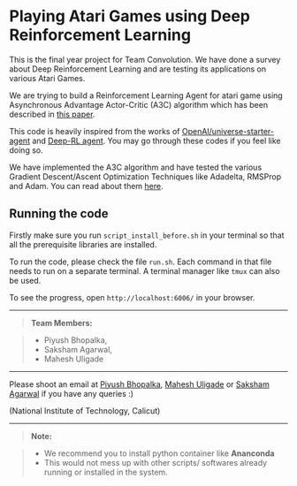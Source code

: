 # Playing Atari Games using Deep Reinforcement Learning

This is the final year project for Team Convolution. We have done a survey about Deep Reinforcement Learning and 
are testing its applications on various Atari Games.

We are trying to build a Reinforcement Learning Agent for atari game using Asynchronous Advantage
Actor-Critic (A3C) algorithm which has been described in [this paper](https://arxiv.org/pdf/1602.01783.pdf).

This code is heavily inspired from the works of [OpenAI/universe-starter-agent](https://github.com/openai/universe-starter-agent) and [Deep-RL agent](https://github.com/awjuliani/DeepRL-Agents/blob/master/A3C-Doom.ipynb). You may go through these codes if you
feel like doing so.

We have implemented the A3C algorithm and have tested the various Gradient Descent/Ascent Optimization Techniques like Adadelta, 
RMSProp and Adam. You can read about them [here](http://sebastianruder.com/optimizing-gradient-descent/).

## Running the code

Firstly make sure you run `script_install_before.sh` in your terminal so that all the prerequisite libraries are installed.

To run the code, please check the file `run.sh`. Each command in that file needs to run on a separate terminal. 
A terminal manager like `tmux` can also be used.

To see the progress, open `http://localhost:6006/` in your browser.



---------------------
> **Team Members:** 

> - Piyush Bhopalka,
> - Saksham Agarwal,
> - Mahesh Uligade

-----------------------------

Please shoot an email at [Piyush Bhopalka](mailto:pbhopalka@gmail.com), [Mahesh Uligade](mailto:maheshuligade@gmail.com) or [Saksham Agarwal](mailto:sak9agar@gmail.com) if you have any queries :)

(National Institute of Technology, Calicut)

-------------------------
> **Note:** 

> - We recommend you to install python container like **Ananconda** 
> - This would not mess up with other scripts/ softwares already running or installed in the system.

